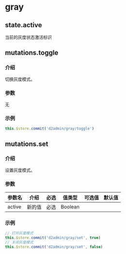 # gray

## state.active

当前的灰度状态激活标识

## mutations.toggle

### 介绍

切换灰度模式。

### 参数

无

### 示例

``` js
this.$store.commit('d2admin/gray/toggle')
```

## mutations.set

### 介绍

设置灰度模式。

### 参数

| 参数名 | 介绍 | 必选 | 值类型 | 可选值 | 默认值 |
| --- | --- | --- | --- | --- | --- |
| active | 新的值 | 必选 | Boolean |  |  |

### 示例

``` js
// 打开灰度模式
this.$store.commit('d2admin/gray/set', true)
// 关闭灰度模式
this.$store.commit('d2admin/gray/set', false)
```